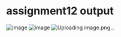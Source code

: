 # assignment12 output
![image](https://user-images.githubusercontent.com/104209441/172058086-64c56120-6505-4ec1-9017-04d2911ce6e4.png)
![image](https://user-images.githubusercontent.com/104209441/172058117-e0065659-0c97-4e3b-9998-1722ba965745.png)
![Uploading image.png…]()
